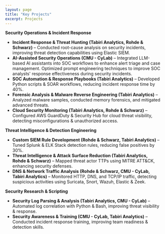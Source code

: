 ```yaml
---
layout: page
title: "Key Projects"
excerpt: Projects
---
```


**Security Operations & Incident Response**
- **Incident Response & Threat Hunting (Tabiri Analytics, Rohde & Schwarz)** – Conducted root-cause analysis on security incidents, improving threat detection capabilities using Elastic SIEM.
- **AI-Assisted Security Operations (CMU - CyLab)** – Integrated LLM-based AI assistants into SOC workflows to enhance alert triage and case management. Optimized prompt engineering techniques to improve SOC analysts' response effectiveness during security incidents.
- **SOC Automation & Response Playbooks (Tabiri Analytics)** – Developed Python scripts & SOAR workflows, reducing incident response time by 40%.
- **Forensic Analysis & Malware Reverse Engineering (Tabiri Analytics)** – Analyzed malware samples, conducted memory forensics, and mitigated advanced threats.
- **Cloud Security Monitoring (Tabiri Analytics, Rohde & Schwarz)** – Configured AWS GuardDuty & Security Hub for cloud threat visibility, detecting misconfigurations & unauthorized access.

**Threat Intelligence & Detection Engineering**
- **Custom SIEM Rule Development (Rohde & Schwarz, Tabiri Analytics)** – Tuned Splunk & ELK Stack detection rules, reducing false positives by 30%.
- **Threat Intelligence & Attack Surface Reduction (Tabiri Analytics, Rohde & Schwarz)** – Mapped threat actor TTPs using MITRE ATT&CK, enhancing security defenses.
- **DNS & Network Traffic Analysis (Rohde & Schwarz, CMU - CyLab, Tabiri Analytics)** – Monitored HTTP, DNS, and TCP/IP traffic, detecting suspicious activities using Suricata, Snort, Wazuh, Elastic & Zeek.

**Security Research & Scripting**
- **Security Log Parsing & Analysis (Tabiri Analytics, CMU - CyLab)** – Automated log correlation with Python & Bash, improving threat visibility & response.
- **Security Awareness & Training (CMU - CyLab, Tabiri Analytics)** – Conducted incident response training, improving team readiness & detection skills.
